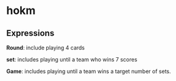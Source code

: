 # hokm

## Expressions

**Round**: include playing 4 cards

**set**: includes playing until a team who wins 7 scores

**Game**: includes playing until a team wins a target number of sets.
